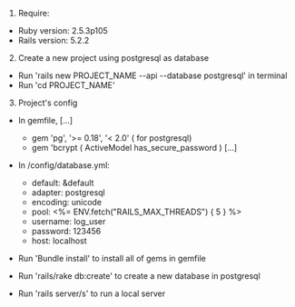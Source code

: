 1. Require:
  - Ruby version:  2.5.3p105
  - Rails version: 5.2.2
2. Create a new project using postgresql as database
 - Run 'rails new PROJECT_NAME --api --database postgresql' in terminal
 - Run 'cd PROJECT_NAME'

3. Project's config

- In gemfile,
  [...]
  + gem 'pg', '>= 0.18', '< 2.0' ( for postgresql)
  + gem 'bcrypt ( ActiveModel has_secure_password )
  [...]

- In /config/database.yml:
  + default: &default
  + adapter: postgresql
  + encoding: unicode
  + pool: <%= ENV.fetch("RAILS_MAX_THREADS") { 5 } %>
  + username: log_user
  + password: 123456
  + host: localhost

- Run 'Bundle install' to install all of gems in gemfile
- Run 'rails/rake db:create' to create a new database in postgresql
- Run 'rails server/s' to run a local server
